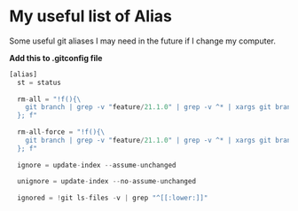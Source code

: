 # My useful list of Alias
Some useful git aliases I may need in the future if I change my computer.

**Add this to .gitconfig file**

```js
[alias]
  st = status
 
  rm-all = "!f(){\
    git branch | grep -v "feature/21.1.0" | grep -v ^* | xargs git branch -d;\
  }; f"
 
  rm-all-force = "!f(){\
    git branch | grep -v "feature/21.1.0" | grep -v ^* | xargs git branch -D;\
  }; f"
 
  ignore = update-index --assume-unchanged
 
  unignore = update-index --no-assume-unchanged
 
  ignored = !git ls-files -v | grep "^[[:lower:]]"
```
